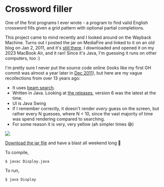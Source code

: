 # Crossword filler

One of the first programs I ever wrote - a program to find valid English crossword fills given a grid pattern with optional partial completions.

This project came to mind recently and I looked around on the Wayback Machine.
Turns out I posted the jar on MediaFire and linked to it on an old blog on Jan 2, 2011, and it's [still there](https://www.mediafire.com/file/rwpl49xusm55s2a/WordFillVer2.jar).
I downloaded and opened it on my 2023 MacBook Air, and it ran!
Since it's Java, I'm guessing it runs on other computers, too :)

I'm pretty sure I never put the source code online (looks like my first GH commit was almost a year later in [Dec 2011](https://github.com/khiner/AI-Challenge-2011/commit/9cd23268070eceb859ce34083a6f6ae25e9c7ac7)), but here are my vague recollections from over 13 years ago:
* It uses [beam search](https://en.wikipedia.org/wiki/Beam_search).
* Written in Java. Looking at [the releases](https://www.java.com/releases/), version 6 was the latest at the time.
* UI is Java Swing
* If I remember correctly, it doesn't render _every_ guess on the screen, but rather every N guesses, where N < 10, since the vast majority of time was spend rendering compared to searching.
* For some reason it is very, very yellow (ah simpler times 😅)

![](ScreenRecording.gif)

[Download the jar file](https://github.com/khiner/CrosswordFiller/raw/main/WordFillVer2.jar) and have a blast all weekend long 🤪

To compile,

`$ javac Display.java`

To run,

`$ java Display`
